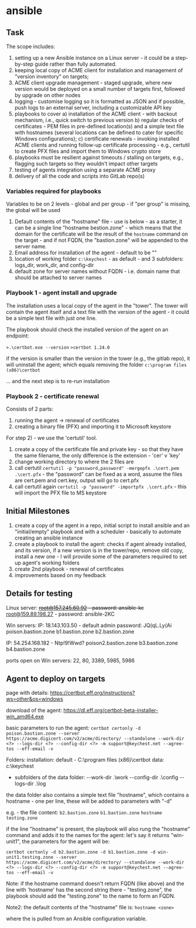# ansible


## Task

The scope includes:

1. setting up a new Ansible instance on a Linux server - it could be a step-by-step guide rather than fully automated.
1. keeping local copy of ACME client for installation and management of "version inventory" on targets;
1. ACME client upgrade management - staged upgrade, where new version would be deployed on a small number of targets first, followed by upgrade on other nodes
1. logging - customise logging so it is formatted as JSON and if possible, push logs to an external server, including a customizable API key
1. playbooks to cover a) installation of the ACME client - with backout mechanism, i.e., quick switch to previous version b) regular checks of certificates - PEM files in pre-defined location(s) and a simple text file with hostnames (several locations can be defined to cater for specific Windows configurations); c) certificate renewals - invoking installed ACME clients and running follow-up certificate processing - e.g., certutil to create PFX files and import them to Windows crypto store
1. playbooks must be resilient against timeouts / stalling on targets, e.g., flagging such targets so they wouldn't impact other targets
1. testing of agents integration using a separate ACME proxy
1. delivery of all the code and scripts into GitLab repo(s)

### Variables required for playbooks

Variables to be on 2 levels - global and per group - if "per group" is missing, the global will be used

1. Default contents of the "hostname" file - use is below - as a starter, it can be a single line "hostname bestion.zone"  - which means that the domain for the certificate will be the result of the `hostname` command on the target - and if not  FQDN, the "bastion.zone" will be appended to the server name.
1. Email address for installation of the agent - default to be ""
1. location of working folder `c:\keychest` - as default - and 3 subfolders: logs_dir, work_dir, and config-dir
1. default zone for server names without FQDN - i.e. domain name that should be attached to server names

### Playbook 1 - agent install and upgrade

The installation uses a local copy of the agent in the "tower". The tower will contain the agent itself and a text file with the version of the agent - it could be a simple text file with just one line.

The playbook should check the installed version of the agent on an endpoint:

`>.\certbot.exe --version`
`>certbot 1.24.0`

if the version is smaller than the version in the tower (e.g., the gitlab repo), it will uninstall the agent; which equals removing the folder `c:\program files (x86)\certbot`

... and the next step is to re-run installation



### Playbook 2 - certificate renewal

Consists of 2 parts:
1. running the agent -> renewal of certificates
1. creating a binary file (PFX) and importing it to Microsoft keystore

For step 2) - we use the 'certutil' tool.
1. create a copy of the certificate file and private key - so that they have the same filename, the only difference is the extension - 'cer' v 'key'
1. change working directory to where the 2 files are
1. call certutil `certutil -p "password,password" -mergepfx .\cert.pem .\cert.pfx`  - the "password" can be fixed as a word, assume the files are cert.pem and cert.key, output will go to cert.pfx
1. call certutil again `certutil -p "password" -importpfx .\cert.pfx` - this will import the PFX file to MS keystore


## Initial Milestones

1. create a copy of the agent in a repo, initial script to install ansible and an "initial/empty" playbook and with a scheduler - basically to automate creating an ansible instance
1. create a playbook to install the agent: checks if agent already installed, and its version, if a new version is in the tower/repo, remove old copy, install a new one - I will provide some of the parameters required to set up agent's working folders
1. create 2nd playbook - renewal of certificates
1. improvements based on my feedback


## Details for testing

Linux server:
~~root@157.245.60.92 - password: ansible-kc~~
root@159.89.198.27  - password: ansible-2KC

Win servers:
IP: 18.143.103.50 - default admin password: JQ(qL.Ly(Ai
poison.bastion.zone
b1.bastion.zone
b2.bastion.zone

IP: 54.254.168.182 - Ntp!9!Wwd?
poison2.bastion.zone
b3.bastion.zone
b4.bastion.zone

ports open on Win servers: 22, 80, 3389, 5985, 5986

## Agent to deploy on targets

page with details: https://certbot.eff.org/instructions?ws=other&os=windows

download of the agent: https://dl.eff.org/certbot-beta-installer-win_amd64.exe

basic parameters to run the agent: 
`certbot certonly -d poison.bastion.zone --server https://acme.digicert.com/v2/acme/directory/ --standalone --work-dir <?> --logs-dir <?> --config-dir <?> -m support@keychest.net --agree-tos --eff-email -v`

Folders: 
installation: default - C:\program files (x86)\certbot
data: c:\keychest
 - subfolders of the data folder:
     --work-dir .\work
     --config-dir .\config
     --logs-dir .\log 


the data folder also contains a simple text file "hostname", which contains a hostname - one per line, these will be added to parameters with "-d"

e.g. - the file content:
`b2.bastion.zone`
`b1.bastion.zone`
`hostname testing.zone`

if the line "hostname" is present, the playbook will also rung the "hostname" command and adds it to the names for the agent: let's say it returns "win-unit1", the parameters for the agent will be:

`certbot certonly -d b2.bastion.zone -d b1.bastion.zone -d win-unit1.testing.zone --server https://acme.digicert.com/v2/acme/directory/ --standalone --work-dir <?> --logs-dir <?> --config-dir <?> -m support@keychest.net --agree-tos --eff-email -v`

Note: if the hostname command doesn't return FQDN (like above) and the line with 'hostname' has the second string there - "testing.zone", the playbook should add the "testing.zone" to the name to form an FQDN.

Note2: the default contents of the "hostname" file is:
`hostname <zone>`


where the <zone> is pulled from an Ansible configuration variable.



